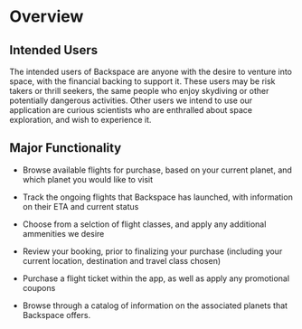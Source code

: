 # Overview

## Intended Users

The intended users of Backspace are anyone with the desire to venture into space, with the financial backing to support it. 
These users may be risk takers or thrill seekers, the same people who enjoy skydiving or other potentially dangerous activities. 
Other users we intend to use our application are curious scientists who are enthralled about space exploration, and wish to experience it.

## Major Functionality

* Browse available flights for purchase, based on your current planet, and which planet you would like to visit

* Track the ongoing flights that Backspace has launched, with information on their ETA and current status

* Choose from a selction of flight classes, and apply any additional ammenities we desire

* Review your booking, prior to finalizing your purchase (including your current location, destination and travel class chosen)

* Purchase a flight ticket within the app, as well as apply any promotional coupons

* Browse through a catalog of information on the associated planets that Backspace offers.